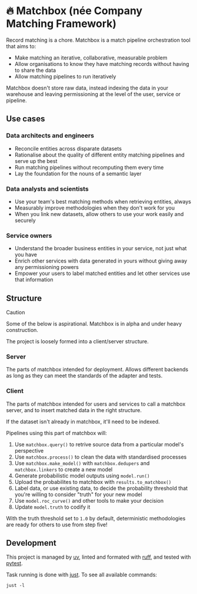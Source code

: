 # 🔥 Matchbox (née Company Matching Framework)

Record matching is a chore. Matchbox is a match pipeline orchestration tool that aims to:

* Make matching an iterative, collaborative, measurable problem
* Allow organisations to know they have matching records without having to share the data
* Allow matching pipelines to run iteratively

Matchbox doesn't store raw data, instead indexing the data in your warehouse and leaving permissioning at the level of the user, service or pipeline. 

## Use cases

### Data architects and engineers

* Reconcile entities across disparate datasets
* Rationalise about the quality of different entity matching pipelines and serve up the best
* Run matching pipelines without recomputing them every time
* Lay the foundation for the nouns of a semantic layer

### Data analysts and scientists

* Use your team's best matching methods when retrieving entities, always
* Measurably improve methodologies when they don't work for you
* When you link new datasets, allow others to use your work easily and securely

### Service owners

* Understand the broader business entities in your service, not just what you have
* Enrich other services with data generated in yours without giving away any permissioning powers
* Empower your users to label matched entities and let other services use that information

## Structure

> [!CAUTION]
> Some of the below is aspirational. Matchbox is in alpha and under heavy construction.

The project is loosely formed into a client/server structure.

### Server

The parts of matchbox intended for deployment. Allows different backends as long as they can meet the standards of the adapter and tests.

### Client

The parts of matchbox intended for users and services to call a matchbox server, and to insert matched data in the right structure.

If the dataset isn't already in matchbox, it'll need to be indexed.

Pipelines using this part of matchbox will:

1. Use `matchbox.query()` to retrive source data from a particular model's perspective
2. Use `matchbox.process()` to clean the data with standardised processes
3. Use `matchbox.make_model()` with `matchbox.dedupers` and `matchbox.linkers` to create a new model
4. Generate probabilistic model outputs using `model.run()`
5. Upload the probabilites to matchbox with `results.to_matchbox()`
6. Label data, or use existing data, to decide the probability threshold that you're willing to consider "truth" for your new model
7. Use `model.roc_curve()` and other tools to make your decision
8. Update `model.truth` to codify it

With the truth threshold set to `1.0` by default, deterministic methodologies are ready for others to use from step five!

## Development

This project is managed by [uv](https://docs.astral.sh/uv/), linted and formated with [ruff](https://docs.astral.sh/ruff/), and tested with [pytest](https://docs.pytest.org/en/stable/).

Task running is done with [just](https://just.systems/man/en/). To see all available commands:

```console
just -l
```
